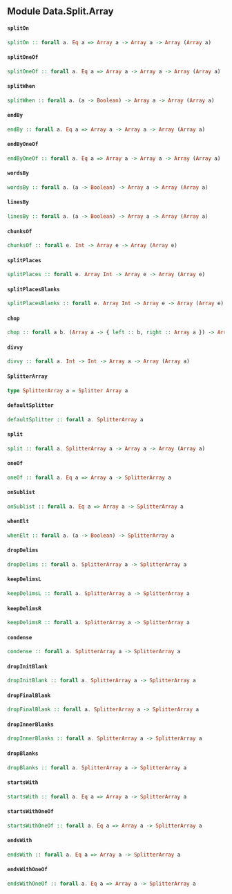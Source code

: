 ## Module Data.Split.Array

#### `splitOn`

``` purescript
splitOn :: forall a. Eq a => Array a -> Array a -> Array (Array a)
```

#### `splitOneOf`

``` purescript
splitOneOf :: forall a. Eq a => Array a -> Array a -> Array (Array a)
```

#### `splitWhen`

``` purescript
splitWhen :: forall a. (a -> Boolean) -> Array a -> Array (Array a)
```

#### `endBy`

``` purescript
endBy :: forall a. Eq a => Array a -> Array a -> Array (Array a)
```

#### `endByOneOf`

``` purescript
endByOneOf :: forall a. Eq a => Array a -> Array a -> Array (Array a)
```

#### `wordsBy`

``` purescript
wordsBy :: forall a. (a -> Boolean) -> Array a -> Array (Array a)
```

#### `linesBy`

``` purescript
linesBy :: forall a. (a -> Boolean) -> Array a -> Array (Array a)
```

#### `chunksOf`

``` purescript
chunksOf :: forall e. Int -> Array e -> Array (Array e)
```

#### `splitPlaces`

``` purescript
splitPlaces :: forall e. Array Int -> Array e -> Array (Array e)
```

#### `splitPlacesBlanks`

``` purescript
splitPlacesBlanks :: forall e. Array Int -> Array e -> Array (Array e)
```

#### `chop`

``` purescript
chop :: forall a b. (Array a -> { left :: b, right :: Array a }) -> Array a -> Array b
```

#### `divvy`

``` purescript
divvy :: forall a. Int -> Int -> Array a -> Array (Array a)
```

#### `SplitterArray`

``` purescript
type SplitterArray a = Splitter Array a
```

#### `defaultSplitter`

``` purescript
defaultSplitter :: forall a. SplitterArray a
```

#### `split`

``` purescript
split :: forall a. SplitterArray a -> Array a -> Array (Array a)
```

#### `oneOf`

``` purescript
oneOf :: forall a. Eq a => Array a -> SplitterArray a
```

#### `onSublist`

``` purescript
onSublist :: forall a. Eq a => Array a -> SplitterArray a
```

#### `whenElt`

``` purescript
whenElt :: forall a. (a -> Boolean) -> SplitterArray a
```

#### `dropDelims`

``` purescript
dropDelims :: forall a. SplitterArray a -> SplitterArray a
```

#### `keepDelimsL`

``` purescript
keepDelimsL :: forall a. SplitterArray a -> SplitterArray a
```

#### `keepDelimsR`

``` purescript
keepDelimsR :: forall a. SplitterArray a -> SplitterArray a
```

#### `condense`

``` purescript
condense :: forall a. SplitterArray a -> SplitterArray a
```

#### `dropInitBlank`

``` purescript
dropInitBlank :: forall a. SplitterArray a -> SplitterArray a
```

#### `dropFinalBlank`

``` purescript
dropFinalBlank :: forall a. SplitterArray a -> SplitterArray a
```

#### `dropInnerBlanks`

``` purescript
dropInnerBlanks :: forall a. SplitterArray a -> SplitterArray a
```

#### `dropBlanks`

``` purescript
dropBlanks :: forall a. SplitterArray a -> SplitterArray a
```

#### `startsWith`

``` purescript
startsWith :: forall a. Eq a => Array a -> SplitterArray a
```

#### `startsWithOneOf`

``` purescript
startsWithOneOf :: forall a. Eq a => Array a -> SplitterArray a
```

#### `endsWith`

``` purescript
endsWith :: forall a. Eq a => Array a -> SplitterArray a
```

#### `endsWithOneOf`

``` purescript
endsWithOneOf :: forall a. Eq a => Array a -> SplitterArray a
```


